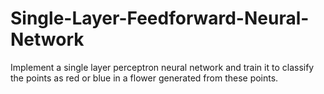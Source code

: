 # Single-Layer-Feedforward-Neural-Network
Implement a single layer perceptron neural network and train it to classify the points as red or blue in a flower generated from these points.
